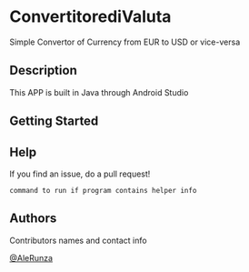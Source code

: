 # ConvertitorediValuta

Simple Convertor of Currency from EUR to USD or vice-versa

## Description

This APP is built in Java through Android Studio

## Getting Started

## Help

If you find an issue, do a pull request!
```
command to run if program contains helper info
```

## Authors

Contributors names and contact info

[@AleRunza](https://twitter.com/alerunza)
